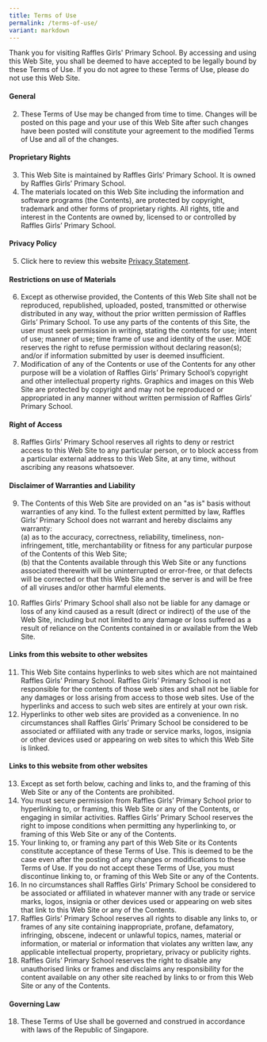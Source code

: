 ```yaml
---
title: Terms of Use
permalink: /terms-of-use/
variant: markdown
---
```

Thank you for visiting Raffles Girls' Primary School. By accessing and using this Web Site, you shall be deemed to have accepted to be legally bound by these Terms of Use. If you do not agree to these Terms of Use, please do not use this Web Site. 

#### **General**
2. These Terms of Use may be changed from time to time. Changes will be posted on this page and your use of this Web Site after such changes have been posted will constitute your agreement to the modified Terms of Use and all of the changes. 

#### **Proprietary Rights**
3. This Web Site is maintained by Raffles Girls’ Primary School. It is owned by Raffles Girls’ Primary School.
4. The materials located on this Web Site including the information and software programs (the Contents), are protected by copyright, trademark and other forms of proprietary rights. All rights, title and interest in the Contents are owned by, licensed to or controlled by Raffles Girls’ Primary School. 

#### **Privacy Policy**
5. Click here to review this website&nbsp;[Privacy Statement](/privacy/).

#### **Restrictions on use of Materials**
6. Except as otherwise provided, the Contents of this Web Site shall not be reproduced, republished, uploaded, posted, transmitted or otherwise distributed in any way, without the prior written permission of Raffles Girls’ Primary School.  To use any parts of the contents of this Site, the user must seek permission in writing, stating the contents for use; intent of use; manner of use; time frame of use and identity of the user. MOE reserves the right to refuse permission without declaring reason(s); and/or if information submitted by user is deemed insufficient. 
7. Modification of any of the Contents or use of the Contents for any other purpose will be a violation of Raffles Girls’ Primary School’s copyright and other intellectual property rights. Graphics and images on this Web Site are protected by copyright and may not be reproduced or appropriated in any manner without written permission of Raffles Girls’ Primary School.

#### **Right of Access**
8. Raffles Girls’ Primary School reserves all rights to deny or restrict access to this Web Site to any particular person, or to block access from a particular external address to this Web Site, at any time, without ascribing any reasons whatsoever. 

#### **Disclaimer of Warranties and Liability**

9. The Contents of this Web Site are provided on an "as is" basis without warranties of any kind. To the fullest extent permitted by law, Raffles Girls’ Primary School does not warrant and hereby disclaims any warranty: 
<br>(a) as to the accuracy, correctness, reliability, timeliness, non-infringement, title, merchantability or fitness for any particular purpose of the Contents of this Web Site; 
<br>(b) that the Contents available through this Web Site or any functions associated therewith will be uninterrupted or error-free, or that defects will be corrected or that this Web Site and the server is and will be free of all viruses and/or other harmful elements. 

10. Raffles Girls’ Primary School shall also not be liable for any damage or loss of any kind caused as a result (direct or indirect) of the use of the Web Site, including but not limited to any damage or loss suffered as a result of reliance on the Contents contained in or available from the Web Site. 

#### **Links from this website to other websites**

11. This Web Site contains hyperlinks to web sites which are not maintained Raffles Girls’ Primary School. Raffles Girls’ Primary School is not responsible for the contents of those web sites and shall not be liable for any damages or loss arising from access to those web sites. Use of the hyperlinks and access to such web sites are entirely at your own risk. 
12. Hyperlinks to other web sites are provided as a convenience. In no circumstances shall Raffles Girls’ Primary School be considered to be associated or affiliated with any trade or service marks, logos, insignia or other devices used or appearing on web sites to which this Web Site is linked. 

#### **Links to this website from other websites**

13. Except as set forth below, caching and links to, and the framing of this Web Site or any of the Contents are prohibited. 
14. You must secure permission from Raffles Girls’ Primary School prior to hyperlinking to, or framing, this Web Site or any of the Contents, or engaging in similar activities. Raffles Girls’ Primary School reserves the right to impose conditions when permitting any hyperlinking to, or framing of this Web Site or any of the Contents. 
15. Your linking to, or framing any part of this Web Site or its Contents constitute acceptance of these Terms of Use. This is deemed to be the case even after the posting of any changes or modifications to these Terms of Use. If you do not accept these Terms of Use, you must discontinue linking to, or framing of this Web Site or any of the Contents. 
16. In no circumstances shall Raffles Girls’ Primary School be considered to be associated or affiliated in whatever manner with any trade or service marks, logos, insignia or other devices used or appearing on web sites that link to this Web Site or any of the Contents. 
17. Raffles Girls’ Primary School reserves all rights to disable any links to, or frames of any site containing inappropriate, profane, defamatory, infringing, obscene, indecent or unlawful topics, names, material or information, or material or information that violates any written law, any applicable intellectual property, proprietary, privacy or publicity rights. 
18. Raffles Girls’ Primary School reserves the right to disable any unauthorised links or frames and disclaims any responsibility for the content available on any other site reached by links to or from this Web Site or any of the Contents. 

#### **Governing Law**

18. These Terms of Use shall be governed and construed in accordance with laws of the Republic of Singapore.